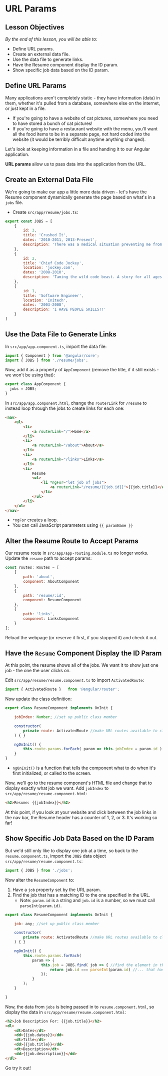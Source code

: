 # URL Params

<!--WDI4 2:55 -->

## Lesson Objectives
*By the end of this lesson, you will be able to:*

- Define URL params.
- Create an external data file.
- Use the data file to generate links.
- Have the Resume component display the ID param.
- Show specific job data based on the ID param.

## Define URL Params

Many applications aren't completely static - they have information (data) in them, whether it's pulled from a database, somewhere else on the internet, or just kept in a file.
- If you're going to have a website of cat pictures, somewhere you need to have stored a bunch of cat pictures!
- If you're going to have a restaurant website with the menu, you'll want all the food items to be in a separate page, not hard coded into the website (it would be terribly difficult anytime anything changed).

Let's look at keeping information in a file and handing it to our Angular application.

**URL params** allow us to pass data into the application from the URL.

## Create an External Data File

We're going to make our app a little more data driven - let's have the Resume component dynamically generate the page based on what's in a `jobs` file.  

- Create `src/app/resume/jobs.ts`:

```javascript
export const JOBS = [
    {
        id: 3,
        title: 'Crushed It',
        dates: '2010-2011, 2013-Present',
        description: 'There was a medical situation preventing me from crushing it to my usual standards. So I had to take some time off until I was able to crush it at 100 percent, at which point I resumed crushing it full time.'
    },
    {
        id: 2,
        title: 'Chief Code Jockey',
        location: 'jockey.com',
        dates: '2008-2010',
        description: 'Taming the wild code beast. A story for all ages. A friendship for all time. Share the adventure.'
    },
    {
        id: 1,
        title: 'Software Engineer',
        location: 'Initech',
        dates: '2003-2008',
        description: 'I HAVE PEOPLE SKILLS!!'
    }
]
```

## Use the Data File to Generate Links

In `src/app/app.component.ts`, import the data file:

```javascript
import { Component } from '@angular/core';
import { JOBS } from './resume/jobs';
```

Now, add it as a property of `AppComponent` (remove the title, if it still exists - we won't be using that):

```javascript
export class AppComponent {
  jobs = JOBS;
}
```

In `src/app/app.component.html`, change the `routerLink` for `/resume` to instead loop through the jobs to create links for each one:


```html
<nav>
    <ul>
        <li>
            <a routerLink="/">Home</a>
        </li>
        <li>
            <a routerLink="/about">About</a>
        </li>
        <li>
            <a routerLink="/links">Links</a>
        </li>
        <li>
            Resume
            <ul>
                <li *ngFor="let job of jobs">
                    <a routerLink="/resume/{{job.id}}">{{job.title}}</a>
                </li>
            </ul>
        </li>
    </ul>
</nav>
```

- `*ngFor` creates a loop.
- You can call JavaScript parameters using `{{ paramName }}`

## Alter the Resume Route to Accept Params

Our resume route in `src/app/app-routing.module.ts` no longer works. Update the `resume` path to accept params:

```javascript
const routes: Routes = [
    {
        path: 'about',
        component: AboutComponent
    },
    {
        path: 'resume/:id',
        component: ResumeComponent
    },
    {
        path: 'links',
        component: LinksComponent
    }
];
```

Reload the webpage (or reserve it first, if you stopped it) and check it out.

## Have the `Resume` Component Display the ID Param

At this point, the resume shows all of the jobs. We want it to show just one job - the one the user clicks on.

Edit `src/app/resume/resume.component.ts` to import `ActivatedRoute`:

```javascript
import { ActivatedRoute }   from '@angular/router';
```

Now update the class definition:

```javascript
export class ResumeComponent implements OnInit {

    jobIndex: Number; //set up public class member

    constructor(
        private route: ActivatedRoute //make URL routes available to class
    ) { }

    ngOnInit() {
        this.route.params.forEach( param => this.jobIndex = param.id )
    }
}
```

- `ngOnInit()` is a function that tells the component what to do when it's first initialized, or called to the screen.

Now, we'll go to the resume component's HTML file and change that to display exactly what job we want. Add `jobIndex` to `src/app/resume/resume.component.html`:

```html
<h2>Resume: {{jobIndex}}</h2>
```

At this point, if you look at your website and click between the job links in the nav bar, the Resume header has a counter of 1, 2, or 3. It's working so far!

<!--WDI4 3:21 -->

## Show Specific Job Data Based on the ID Param


But we'd still only like to display one job at a time, so back to the `resume.component.ts`, import the `JOBS` data object `src/app/resume/resume.component.ts`:


```javascript
import { JOBS } from './jobs';
```

Now alter the `ResumeComponent` to:

1) Have a `job` property set by the URL param.
2) Find the job that has a matching ID to the one specified in the URL.
    - Note: `param.id` is a string and `job.id` is a number, so we must call `parseInt(param.id)`.

```javascript
export class ResumeComponent implements OnInit {

    job: any; //set up public class member

    constructor(
        private route: ActivatedRoute //make URL routes available to class
    ) { }

    ngOnInit() {
        this.route.params.forEach(
            param => {
                this.job = JOBS.find( job => { //find the element in the JOBS array...
                    return job.id === parseInt(param.id) //... that has a matching id
                });
            }
        );
    }

}
```

Now, the data from `jobs` is being passed in to `resume.component.html`, so display the data in `src/app/resume/resume.component.html`:

```html
<h2>Job Description For: {{job.title}}</h2>
<dl>
    <dt>Dates</dt>
    <dd>{{job.dates}}</dd>
    <dt>Title</dt>
    <dd>{{job.title}}</dd>
    <dt>Description</dt>
    <dd>{{job.description}}</dd>
</dl>
```

Go try it out! 

<!--WDI4 3:32 -->

